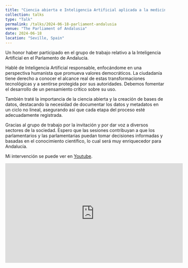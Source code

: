 ```yaml
---
title: "Ciencia abierta e Inteligencia Artificial aplicada a la medicina"
collection: talks
type: "Talk"
permalink: /talks/2024-06-18-parliament-andalusia
venue: "The Parliament of Andalusia"
date: 2024-06-18
location: "Seville, Spain"
---
```


Un honor haber participado en el grupo de trabajo relativo a la Inteligencia Artificial en el Parlamento de Andalucía.

Hablé de Inteligencia Artificial responsable, enfocándome en una perspectiva humanista que promueva valores democráticos. La ciudadanía tiene derecho a conocer el alcance real de estas transformaciones tecnológicas y a sentirse protegida por sus autoridades. Debemos fomentar el desarrollo de un pensamiento crítico sobre su uso.

También traté la importancia de la ciencia abierta y la creación de bases de datos, destacando la necesidad de documentar los datos y metadatos en un ciclo no lineal, asegurando así que cada etapa del proceso esté adecuadamente registrada. 

Gracias al grupo de trabajo por la invitación y por dar voz a diversos sectores de la sociedad. Espero que las sesiones contribuyan a que los parlamentarios y las parlamentarias puedan tomar decisiones informadas y basadas en el conocimiento científico, lo cual será muy enriquecedor para Andalucía.

Mi intervención se puede ver en [Youtube](https://youtu.be/AuUs1YnPsA4?si=RAig0cj7fNvbj8qa).

<iframe width="560" height="315" src="https://www.youtube.com/embed/AuUs1YnPsA4?si=K4uvpGovenOXCnwO" title="YouTube video player" frameborder="0" allow="accelerometer; autoplay; clipboard-write; encrypted-media; gyroscope; picture-in-picture; web-share" referrerpolicy="strict-origin-when-cross-origin" allowfullscreen></iframe>
